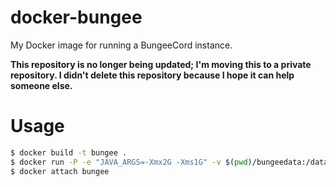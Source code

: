 # docker-bungee
My Docker image for running a BungeeCord instance.

**This repository is no longer being updated; I'm moving this to a private repository. I didn't delete this repository because I hope it can help someone else.**

# Usage
```bash
$ docker build -t bungee .
$ docker run -P -e "JAVA_ARGS=-Xmx2G -Xms1G" -v $(pwd)/bungeedata:/data -itd --name my-bungee bungee
$ docker attach bungee
```
